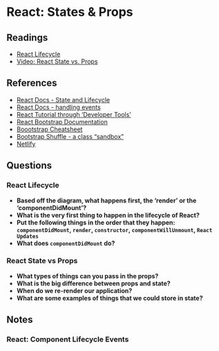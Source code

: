 # React: States & Props

## Readings

* [React Lifecycle](https://medium.com/@joshuablankenshipnola/react-component-lifecycle-events-cb77e670a093)
* [Video: React State vs. Props](https://www.youtube.com/watch?v=IYvD9oBCuJI)

## References

* [React Docs - State and Lifecycle](https://reactjs.org/docs/state-and-lifecycle.html)
* [React Docs - handling events](https://reactjs.org/docs/handling-events.html)
* [React Tutorial through ‘Developer Tools’](https://reactjs.org/tutorial/tutorial.html)
* [React Bootstrap Documentation](https://react-bootstrap.github.io/)
* [Boootstrap Cheatsheet](https://getbootstrap.com/docs/5.0/examples/cheatsheet/)
* [Bootstrap Shuffle - a class “sandbox”](https://bootstrapshuffle.com/classes)
* [Netlify](https://www.netlify.com/)

## Questions

### React Lifecycle

* **Based off the diagram, what happens first, the ‘render’ or the ‘componentDidMount’?**
* **What is the very first thing to happen in the lifecycle of React?**
* **Put the following things in the order that they happen: `componentDidMount`, `render`, `constructor`, `componentWillUnmount`, `React Updates`**
* **What does `componentDidMount` do?**

### React State vs Props

* **What types of things can you pass in the props?**
* **What is the big difference between props and state?**
* **When do we re-render our application?**
* **What are some examples of things that we could store in state?**

## Notes

### React: Component Lifecycle Events
